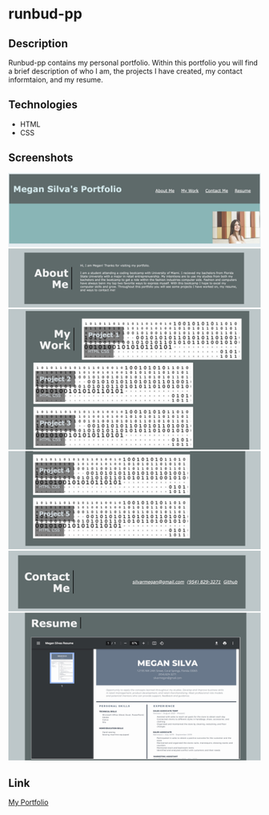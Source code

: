 # runbud-pp

## Description 
<p>
    Runbud-pp contains my personal portfolio. Within this portfolio you will find a brief description of who I am, the projects I have created, my contact informtaion, and my resume.
</p>

## Technologies 
<ul>
    <li> HTML
    <li> CSS
</ul>

## Screenshots
<img src="./assets/images/updatess1.jpg" alt="Header and h1 of my protfolio" />
<img src="./assets/images/screenshot 2.jpg" alt="The about me portion of my portfolio" />
<img src="./assets/images/screenshot 3.jpg" alt="My work section with projects 1-3" />
<img src="./assets/images/screenshot 4.jpg" alt="My projects 4-5">
<img src="./assets/images/screenshot 5.jpg" alt="My contact portion">
<img src="./assets/images/screenshot 6.jpg" alt="My resume">

## Link
[My Portfolio](https://megansilva.github.io/runbud-pp/) 
